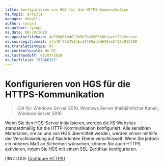 ```yaml
---
title: Konfigurieren von HGS für die HTTPS-Kommunikation
ms.topic: article
manager: dongill
author: rpsqrd
ms.author: ryanpu
ms.date: 08/29/2018
ms.openlocfilehash: 4e708b61bd629b5b784926338b1aee122e2ecbee
ms.sourcegitcommit: dfa48f77b751dbc34409aced628eb2f17c912f08
ms.translationtype: MT
ms.contentlocale: de-DE
ms.lasthandoff: 08/07/2020
ms.locfileid: "87966157"
---
```

# <a name="configure-hgs-for-https-communications"></a>Konfigurieren von HGS für die HTTPS-Kommunikation

>Gilt für: Windows Server 2019, Windows Server (halbjährlicher Kanal), Windows Server 2016

Wenn Sie den HGS-Server initialisieren, werden die IIS-Websites standardmäßig für die HTTP-Kommunikation konfiguriert.
Alle sensiblen Materialien, die an und von HGS übermittelt werden, werden immer mithilfe der Verschlüsselung auf Nachrichten Ebene verschlüsselt. Wenn Sie jedoch ein höheres Maß an Sicherheit wünschen, können Sie auch HTTPS aktivieren, indem Sie HGS mit einem SSL-Zertifikat konfigurieren.

[!INCLUDE [Configure HTTPS](../../../includes/configure-hgs-for-https.md)]


